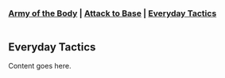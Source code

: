 ### [Army of the Body](./) | [Attack to Base](./attack-to-base) | [Everyday Tactics](./everyday-tactics)

![]()

## Everyday Tactics

Content goes here.

